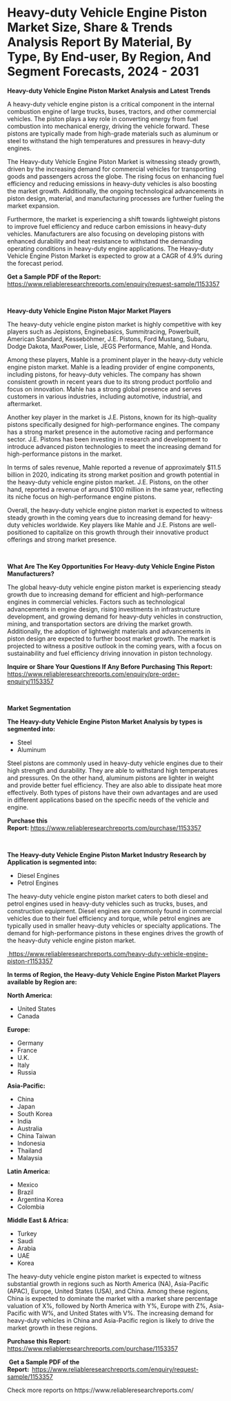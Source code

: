 <p><h1>Heavy-duty Vehicle Engine Piston Market Size, Share & Trends Analysis Report By Material, By Type, By End-user, By Region, And Segment Forecasts, 2024 - 2031</h1></p><p><strong>Heavy-duty Vehicle Engine Piston Market Analysis and Latest Trends</strong></p>
<p><p>A heavy-duty vehicle engine piston is a critical component in the internal combustion engine of large trucks, buses, tractors, and other commercial vehicles. The piston plays a key role in converting energy from fuel combustion into mechanical energy, driving the vehicle forward. These pistons are typically made from high-grade materials such as aluminum or steel to withstand the high temperatures and pressures in heavy-duty engines.</p><p>The Heavy-duty Vehicle Engine Piston Market is witnessing steady growth, driven by the increasing demand for commercial vehicles for transporting goods and passengers across the globe. The rising focus on enhancing fuel efficiency and reducing emissions in heavy-duty vehicles is also boosting the market growth. Additionally, the ongoing technological advancements in piston design, material, and manufacturing processes are further fueling the market expansion.</p><p>Furthermore, the market is experiencing a shift towards lightweight pistons to improve fuel efficiency and reduce carbon emissions in heavy-duty vehicles. Manufacturers are also focusing on developing pistons with enhanced durability and heat resistance to withstand the demanding operating conditions in heavy-duty engine applications. The Heavy-duty Vehicle Engine Piston Market is expected to grow at a CAGR of 4.9% during the forecast period.</p></p>
<p><strong>Get a Sample PDF of the Report:&nbsp;</strong> <a href="https://www.reliableresearchreports.com/enquiry/request-sample/1153357">https://www.reliableresearchreports.com/enquiry/request-sample/1153357</a></p>
<p>&nbsp;</p>
<p><strong>Heavy-duty Vehicle Engine Piston Major Market Players</strong></p>
<p><p>The heavy-duty vehicle engine piston market is highly competitive with key players such as Jepistons, Enginebasics, Summitracing, Powerbuilt, American Standard, Kesseböhmer, J.E. Pistons, Ford Mustang, Subaru, Dodge Dakota, MaxPower, Lisle, JEGS Performance, Mahle, and Honda.</p><p>Among these players, Mahle is a prominent player in the heavy-duty vehicle engine piston market. Mahle is a leading provider of engine components, including pistons, for heavy-duty vehicles. The company has shown consistent growth in recent years due to its strong product portfolio and focus on innovation. Mahle has a strong global presence and serves customers in various industries, including automotive, industrial, and aftermarket.</p><p>Another key player in the market is J.E. Pistons, known for its high-quality pistons specifically designed for high-performance engines. The company has a strong market presence in the automotive racing and performance sector. J.E. Pistons has been investing in research and development to introduce advanced piston technologies to meet the increasing demand for high-performance pistons in the market.</p><p>In terms of sales revenue, Mahle reported a revenue of approximately $11.5 billion in 2020, indicating its strong market position and growth potential in the heavy-duty vehicle engine piston market. J.E. Pistons, on the other hand, reported a revenue of around $100 million in the same year, reflecting its niche focus on high-performance engine pistons.</p><p>Overall, the heavy-duty vehicle engine piston market is expected to witness steady growth in the coming years due to increasing demand for heavy-duty vehicles worldwide. Key players like Mahle and J.E. Pistons are well-positioned to capitalize on this growth through their innovative product offerings and strong market presence.</p></p>
<p>&nbsp;</p>
<p><strong>What Are The Key Opportunities For Heavy-duty Vehicle Engine Piston Manufacturers?</strong></p>
<p><p>The global heavy-duty vehicle engine piston market is experiencing steady growth due to increasing demand for efficient and high-performance engines in commercial vehicles. Factors such as technological advancements in engine design, rising investments in infrastructure development, and growing demand for heavy-duty vehicles in construction, mining, and transportation sectors are driving the market growth. Additionally, the adoption of lightweight materials and advancements in piston design are expected to further boost market growth. The market is projected to witness a positive outlook in the coming years, with a focus on sustainability and fuel efficiency driving innovation in piston technology.</p></p>
<p><strong>Inquire or Share Your Questions If Any Before Purchasing This Report:</strong> <a href="https://www.reliableresearchreports.com/enquiry/pre-order-enquiry/1153357">https://www.reliableresearchreports.com/enquiry/pre-order-enquiry/1153357</a></p>
<p>&nbsp;</p>
<p><strong>Market Segmentation</strong></p>
<p><strong>The Heavy-duty Vehicle Engine Piston Market Analysis by types is segmented into:</strong></p>
<p><ul><li>Steel</li><li>Aluminum</li></ul></p>
<p><p>Steel pistons are commonly used in heavy-duty vehicle engines due to their high strength and durability. They are able to withstand high temperatures and pressures. On the other hand, aluminum pistons are lighter in weight and provide better fuel efficiency. They are also able to dissipate heat more effectively. Both types of pistons have their own advantages and are used in different applications based on the specific needs of the vehicle and engine.</p></p>
<p><strong>Purchase this Report:&nbsp;</strong><a href="https://www.reliableresearchreports.com/purchase/1153357">https://www.reliableresearchreports.com/purchase/1153357</a></p>
<p>&nbsp;</p>
<p><strong>The Heavy-duty Vehicle Engine Piston Market Industry Research by Application is segmented into:</strong></p>
<p><ul><li>Diesel Engines</li><li>Petrol Engines</li></ul></p>
<p><p>The heavy-duty vehicle engine piston market caters to both diesel and petrol engines used in heavy-duty vehicles such as trucks, buses, and construction equipment. Diesel engines are commonly found in commercial vehicles due to their fuel efficiency and torque, while petrol engines are typically used in smaller heavy-duty vehicles or specialty applications. The demand for high-performance pistons in these engines drives the growth of the heavy-duty vehicle engine piston market.</p></p>
<p><a href="https://www.reliableresearchreports.com/heavy-duty-vehicle-engine-piston-r1153357">&nbsp;https://www.reliableresearchreports.com/heavy-duty-vehicle-engine-piston-r1153357</a></p>
<p><strong>In terms of Region, the Heavy-duty Vehicle Engine Piston Market Players available by Region are:</strong></p>
<p>
    <p> <strong> North America: </strong>
        <ul>
            <li>United States</li>
            <li>Canada</li>
        </ul>
        </p> 
    <p> <strong> Europe: </strong>
        <ul>
            <li>Germany</li>
            <li>France</li>
            <li>U.K.</li>
            <li>Italy</li>
            <li>Russia</li>
        </ul>
        </p> 
    <p> <strong> Asia-Pacific: </strong>
        <ul>
            <li>China</li>
            <li>Japan</li>
            <li>South Korea</li>
            <li>India</li>
            <li>Australia</li>
            <li>China Taiwan</li>
            <li>Indonesia</li>
            <li>Thailand</li>
            <li>Malaysia</li>
        </ul>
        </p> 
    <p> <strong> Latin America: </strong>
        <ul>
            <li>Mexico</li>
            <li>Brazil</li>
            <li>Argentina Korea</li>
            <li>Colombia</li>
        </ul>
        </p> 
    <p> <strong> Middle East & Africa: </strong>
        <ul>
            <li>Turkey</li>
            <li>Saudi</li>
            <li>Arabia</li>
            <li>UAE</li>
            <li>Korea</li>
        </ul>
    </p>
    </p>
<p><p>The heavy-duty vehicle engine piston market is expected to witness substantial growth in regions such as North America (NA), Asia-Pacific (APAC), Europe, United States (USA), and China. Among these regions, China is expected to dominate the market with a market share percentage valuation of X%, followed by North America with Y%, Europe with Z%, Asia-Pacific with W%, and United States with V%. The increasing demand for heavy-duty vehicles in China and Asia-Pacific region is likely to drive the market growth in these regions.</p></p>
<p><strong>Purchase this Report: </strong><a href="https://www.reliableresearchreports.com/purchase/1153357">https://www.reliableresearchreports.com/purchase/1153357</a></p>
<p>&nbsp;<strong>Get a Sample PDF of the Report:&nbsp;&nbsp;</strong><a href="https://www.reliableresearchreports.com/enquiry/request-sample/1153357">https://www.reliableresearchreports.com/enquiry/request-sample/1153357</a></p>
<p><strong></strong></p>
<p>Check more reports on https://www.reliableresearchreports.com/</p>